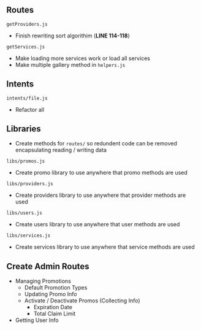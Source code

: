 ## Routes
`getProviders.js`
  - Finish rewriting sort algorithim (**LINE 114-118**)

`getServices.js`
  - Make loading more services work or load all services
  - Make multiple gallery method in `helpers.js`

## Intents
`intents/file.js`
  - Refactor all

## Libraries
- Create methods for `routes/` so redundent code can be removed encapsulating reading / writing data

`libs/promos.js`
  - Create promo library to use anywhere that promo methods are used

`libs/providers.js`
  - Create providers library to use anywhere that provider methods are used

`libs/users.js`
  - Create users library to use anywhere that user methods are used

`libs/services.js`
  - Create services library to use anywhere that service methods are used

## Create Admin Routes
  - Managing Promotions
    - Default Promotion Types
    - Updating Promo Info
    - Activate / Deactivate Promos (Collecting Info)
        - Expiration Date
        - Total Claim Limit
  - Getting User Info
